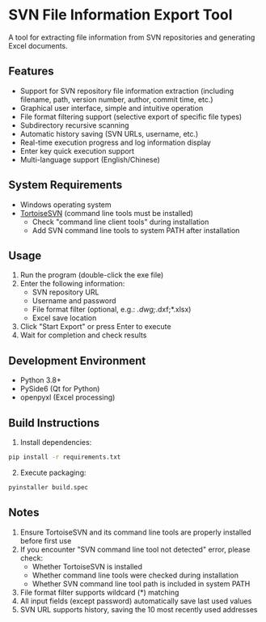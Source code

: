 # SVN File Information Export Tool

A tool for extracting file information from SVN repositories and generating Excel documents.

## Features
- Support for SVN repository file information extraction (including filename, path, version number, author, commit time, etc.)
- Graphical user interface, simple and intuitive operation
- File format filtering support (selective export of specific file types)
- Subdirectory recursive scanning
- Automatic history saving (SVN URLs, username, etc.)
- Real-time execution progress and log information display
- Enter key quick execution support
- Multi-language support (English/Chinese)

## System Requirements
- Windows operating system
- [TortoiseSVN](https://tortoisesvn.net/downloads.html) (command line tools must be installed)
  - Check "command line client tools" during installation
  - Add SVN command line tools to system PATH after installation

## Usage
1. Run the program (double-click the exe file)
2. Enter the following information:
   - SVN repository URL
   - Username and password
   - File format filter (optional, e.g.: *.dwg;*.dxf;*.xlsx)
   - Excel save location
3. Click "Start Export" or press Enter to execute
4. Wait for completion and check results

## Development Environment
- Python 3.8+
- PySide6 (Qt for Python)
- openpyxl (Excel processing)

## Build Instructions
1. Install dependencies:
```bash
pip install -r requirements.txt
```

2. Execute packaging:
```bash
pyinstaller build.spec
```

## Notes
1. Ensure TortoiseSVN and its command line tools are properly installed before first use
2. If you encounter "SVN command line tool not detected" error, please check:
   - Whether TortoiseSVN is installed
   - Whether command line tools were checked during installation
   - Whether SVN command line tool path is included in system PATH
3. File format filter supports wildcard (*) matching
4. All input fields (except password) automatically save last used values
5. SVN URL supports history, saving the 10 most recently used addresses
